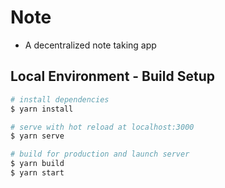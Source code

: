 # Note

- A decentralized note taking app

## Local Environment - Build Setup

```bash
# install dependencies
$ yarn install

# serve with hot reload at localhost:3000
$ yarn serve

# build for production and launch server
$ yarn build
$ yarn start
```

